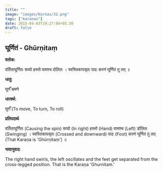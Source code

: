 ```yaml
---
title: ""
image: "images/Karnas/32.png"
tags: ["karanas"]
date: 2015-04-03T19:27:04+05:30
draft: false
---
```


## घूर्णितं - Ghūrṇitaṃ

**श्लोक:**

वर्तिताघूर्णितः सव्यो हस्तो वामश्च दोलितः । स्वस्तिकापसृतः पादः करणं घूर्णितं तु तत् ॥

**धातुः**

घूर्णँ भ्रमणे

**धात्वर्थ:**

घूर्णँ (To move, To turn, To roll)

**प्रतिपदार्थः**

वर्तिताघूर्णितः (Causing the spin) सव्यो (In right) हस्तो (Hand) वामश्च (Left) डोलितः (Swinging) । स्वस्तिकापसृतः (Crossed and downward) पादः (Foot) करणं घूर्णितं तु तत् (That Karaṇa is 'Ghūrṇitaṃ') ॥

**भावानुवादः**

The right hand swirls, the left oscillates and the feet get separated from the cross-legged position. That is the Karaṇa 'Ghurnitam.'